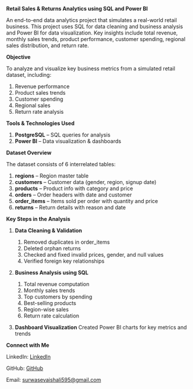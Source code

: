 **Retail Sales & Returns Analytics using SQL and Power BI**

An end-to-end data analytics project that simulates a real-world retail business. This project uses SQL for data cleaning and business analysis and Power BI for data visualization. Key insights include total revenue, monthly sales trends, product performance, customer spending, regional sales distribution, and return rate.

**Objective**

To analyze and visualize key business metrics from a simulated retail dataset, including:

1. Revenue performance
2. Product sales trends
3. Customer spending
4. Regional sales
5. Return rate analysis

**Tools & Technologies Used**

1. **PostgreSQL** – SQL queries for analysis
2. **Power BI** – Data visualization & dashboards

**Dataset Overview**

The dataset consists of 6 interrelated tables:

1. **regions** – Region master table
2. **customers** – Customer data (gender, region, signup date)
3. **products** – Product info with category and price
4. **orders** – Order headers with date and customer
5. **order_items** – Items sold per order with quantity and price
6. **returns** – Return details with reason and date


 **Key Steps in the Analysis**
 
1. **Data Cleaning & Validation**
   1. Removed duplicates in order_items
   2. Deleted orphan returns
   3. Checked and fixed invalid prices, gender, and null values
   4. Verified foreign key relationships

3. **Business Analysis using SQL**
   1. Total revenue computation
   2. Monthly sales trends
   3. Top customers by spending
   4. Best-selling products
   5. Region-wise sales
   6. Return rate calculation

 
 4. **Dashboard Visualization**
    Created Power BI charts for key metrics and trends

**Connect with Me**

LinkedIn: [LinkedIn](https://www.linkedin.com/in/vaishali-s-579a672b8/)

GitHub: [GitHub](https://github.com/Vaishuu98)

Email: surwasevaishali595@gmail.com
